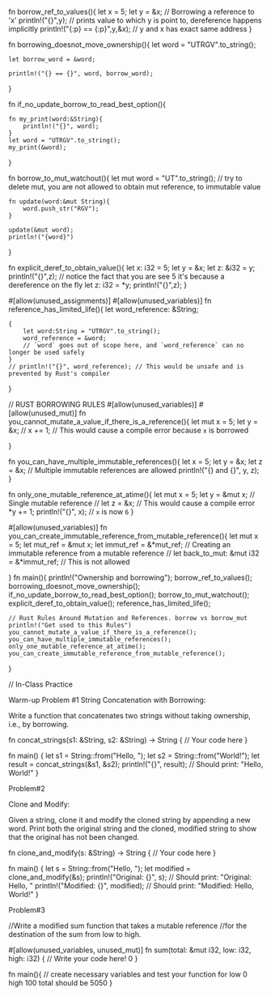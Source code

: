 fn borrow_ref_to_values(){
    let x = 5;
    let y = &x; // Borrowing a reference to 'x'
    println!("{}",y); // prints value to which y is point to, dereference happens implicitly
    println!("{:p} == {:p}",y,&x); // y and x has exact same address
}


fn borrowing_doesnot_move_ownership(){
    let word = "UTRGV".to_string();

    let borrow_word = &word;

    println!("{} == {}", word, borrow_word);
}

fn if_no_update_borrow_to_read_best_option(){


    fn my_print(word:&String){
        println!("{}", word);
    }
    let word = "UTRGV".to_string();
    my_print(&word);

}

fn borrow_to_mut_watchout(){
    let mut word = "UT".to_string(); 
    // try to delete mut, you are not allowed to obtain mut reference, to immutable value

    fn update(word:&mut String){
        word.push_str("RGV");
    }

    update(&mut word);
    println!("{word}")
}

fn explicit_deref_to_obtain_value(){
    let x: i32 = 5;
    let y = &x;
    let z: &i32 = y;
    println!("{}",z); // notice the fact that you are see 5 it's because a dereference on the fly
    let z: i32 = *y;
    println!("{}",z);
}

#[allow(unused_assignments)]
#[allow(unused_variables)]
fn reference_has_limited_life(){
    let word_reference: &String;

    {
        let word:String = "UTRGV".to_string();
        word_reference = &word;
        // `word` goes out of scope here, and `word_reference` can no longer be used safely
    }
    // println!("{}", word_reference); // This would be unsafe and is prevented by Rust's compiler
}

// RUST BORROWING RULES
#[allow(unused_variables)]
#[allow(unused_mut)]
fn you_cannot_mutate_a_value_if_there_is_a_reference(){
    let mut x = 5;
    let y = &x;
    // x += 1; // This would cause a compile error because `x` is borrowed

}

fn you_can_have_multiple_immutable_references(){
    let x = 5;
    let y = &x;
    let z = &x; // Multiple immutable references are allowed
    println!("{} and {}", y, z);
}

fn only_one_mutable_reference_at_atime(){
    let mut x = 5;
    let y = &mut x; // Single mutable reference
    // let z = &x; // This would cause a compile error
    *y += 1;
    println!("{}", x); // `x` is now `6`
}


#[allow(unused_variables)]
fn you_can_create_immutable_reference_from_mutable_reference(){
    let mut x = 5;
    let mut_ref = &mut x;
    let immut_ref = &*mut_ref; // Creating an immutable reference from a mutable reference
    // let back_to_mut: &mut i32 = &*immut_ref; // This is not allowed

}
fn main(){
    println!("Ownership and borrowing");
    borrow_ref_to_values();
    borrowing_doesnot_move_ownership();
    if_no_update_borrow_to_read_best_option();
    borrow_to_mut_watchout();
    explicit_deref_to_obtain_value();
    reference_has_limited_life();

    // Rust Rules Around Mutation and References. borrow vs borrow_mut
    println!("Get used to this Rules")
    you_cannot_mutate_a_value_if_there_is_a_reference();
    you_can_have_multiple_immutable_references();
    only_one_mutable_reference_at_atime();
    you_can_create_immutable_reference_from_mutable_reference();

}

// In-Class Practice


Warm-up
Problem #1
String Concatenation with Borrowing:

Write a function that concatenates two strings without taking ownership, i.e., by borrowing.

fn concat_strings(s1: &String, s2: &String) -> String {
    // Your code here
}

fn main() {
    let s1 = String::from("Hello, ");
    let s2 = String::from("World!");
    let result = concat_strings(&s1, &s2);
    println!("{}", result); // Should print: "Hello, World!"
}

Problem#2

Clone and Modify:

Given a string, clone it and modify the cloned string by appending a new word. Print both the original string and the cloned, modified string to show that the original has not been changed.

fn clone_and_modify(s: &String) -> String {
    // Your code here
}

fn main() {
    let s = String::from("Hello, ");
    let modified = clone_and_modify(&s);
    println!("Original: {}", s); // Should print: "Original: Hello, "
    println!("Modified: {}", modified); // Should print: "Modified: Hello, World!"
}

Problem#3

//Write a modified sum function that takes a mutable reference 
//for the destination of the sum from low to high.


#[allow(unused_variables, unused_mut)]
fn sum(total: &mut i32, low: i32, high: i32) {
    // Write your code here!
    0
}

fn main(){
    // create necessary variables and test your function for low 0 high 100 total should be 5050
}

